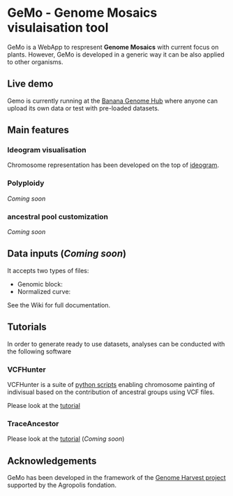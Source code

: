 # GeMo - Genome Mosaics visulaisation tool

GeMo is a WebApp to respresent **Genome Mosaics** with current focus on plants. However, GeMo is developed in a generic way it can be also applied to other organisms.


## Live demo
Gemo is currently running at the [Banana Genome Hub](https://banana-tools-genome-hub.southgreen.fr/gemo/) where anyone can upload its own data or test with pre-loaded datasets.

## Main features 

### Ideogram visualisation

Chromosome representation has been developed on the top of [ideogram](https://github.com/eweitz/ideogram).

### Polyploidy

*Coming soon*

### ancestral pool customization

*Coming soon*


## Data inputs (*Coming soon*)

It accepts two types of files:

- Genomic block: 
- Normalized curve:

See the Wiki for full documentation.


## Tutorials

In order to generate ready to use datasets, analyses can be conducted with the following software

### VCFHunter

VCFHunter is a suite of [python scripts](https://github.com/SouthGreenPlatform/VcfHunter) enabling chromosome painting of indivisual based on the contribution of ancestral groups using VCF files.

Please look at the [tutorial](https://github.com/SouthGreenPlatform/VcfHunter/blob/master/turorial_painting_GEMO_visualization.md)

### TraceAncestor

Please look at the [tutorial](https://github.com/SouthGreenPlatform/TraceAncestor2)  (*Coming soon*)

## Acknowledgements

GeMo has been developed in the framework of the [Genome Harvest project](https://www.genomeharvest.fr) supported by the Agropolis fondation.
